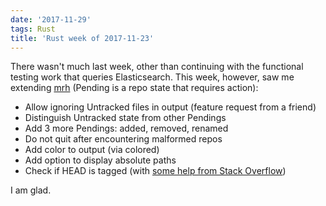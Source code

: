 ```yaml
---
date: '2017-11-29'
tags: Rust
title: 'Rust week of 2017-11-23'
---
```


There wasn\'t much last week, other than continuing with the functional
testing work that queries Elasticsearch. This week, however, saw me
extending [mrh] (Pending is a repo state that requires action):

-   Allow ignoring Untracked files in output (feature request from a
    friend)
-   Distinguish Untracked state from other Pendings
-   Add 3 more Pendings: added, removed, renamed
-   Do not quit after encountering malformed repos
-   Add color to output (via colored)
-   Add option to display absolute paths
-   Check if HEAD is tagged (with [some help from Stack Overflow])

I am glad.

  [mrh]: https://crates.io/crates/mrh
  [some help from Stack Overflow]: https://stackoverflow.com/q/47500612/321731
